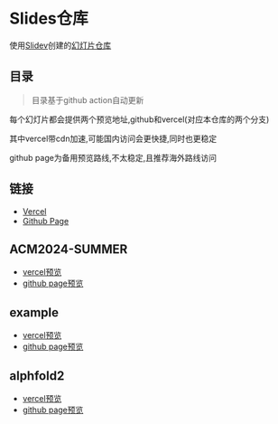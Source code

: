 # Slides仓库

使用[Slidev](https://github.com/slidevjs/slidev)创建的[幻灯片仓库](https://github.com/open17/slides/tree/main)

## 目录

> 目录基于github action自动更新  

每个幻灯片都会提供两个预览地址,github和vercel(对应本仓库的两个分支)

其中vercel带cdn加速,可能国内访问会更快捷,同时也更稳定

github page为备用预览路线,不太稳定,且推荐海外路线访问


## 链接

- [Vercel](https://slides.open17.vip/)
- [Github Page](https://open17.github.io/slides/)

<!-- start -->



## ACM2024-SUMMER 
- [vercel预览](https://slides.open17.vip/slides/ACM2024-SUMMER) 
- [github page预览](https://open17.github.io/slides/ACM2024-SUMMER)  

## example 
- [vercel预览](https://slides.open17.vip/slides/example) 
- [github page预览](https://open17.github.io/slides/example)  

## alphfold2 
- [vercel预览](https://slides.open17.vip/slides/alphfold2) 
- [github page预览](https://open17.github.io/slides/alphfold2)  

<!-- end -->

